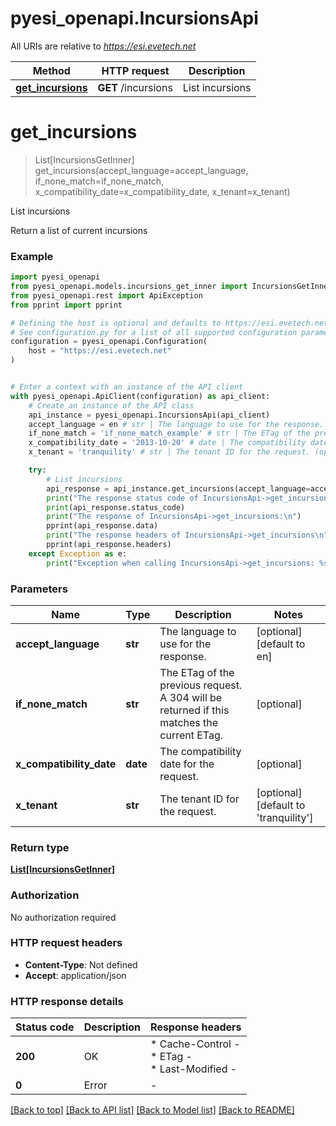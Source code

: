# pyesi_openapi.IncursionsApi

All URIs are relative to *https://esi.evetech.net*

Method | HTTP request | Description
------------- | ------------- | -------------
[**get_incursions**](IncursionsApi.md#get_incursions) | **GET** /incursions | List incursions


# **get_incursions**
> List[IncursionsGetInner] get_incursions(accept_language=accept_language, if_none_match=if_none_match, x_compatibility_date=x_compatibility_date, x_tenant=x_tenant)

List incursions

Return a list of current incursions

### Example


```python
import pyesi_openapi
from pyesi_openapi.models.incursions_get_inner import IncursionsGetInner
from pyesi_openapi.rest import ApiException
from pprint import pprint

# Defining the host is optional and defaults to https://esi.evetech.net
# See configuration.py for a list of all supported configuration parameters.
configuration = pyesi_openapi.Configuration(
    host = "https://esi.evetech.net"
)


# Enter a context with an instance of the API client
with pyesi_openapi.ApiClient(configuration) as api_client:
    # Create an instance of the API class
    api_instance = pyesi_openapi.IncursionsApi(api_client)
    accept_language = en # str | The language to use for the response. (optional) (default to en)
    if_none_match = 'if_none_match_example' # str | The ETag of the previous request. A 304 will be returned if this matches the current ETag. (optional)
    x_compatibility_date = '2013-10-20' # date | The compatibility date for the request. (optional)
    x_tenant = 'tranquility' # str | The tenant ID for the request. (optional) (default to 'tranquility')

    try:
        # List incursions
        api_response = api_instance.get_incursions(accept_language=accept_language, if_none_match=if_none_match, x_compatibility_date=x_compatibility_date, x_tenant=x_tenant)
        print("The response status code of IncursionsApi->get_incursions:\n")
        print(api_response.status_code)
        print("The response of IncursionsApi->get_incursions:\n")
        pprint(api_response.data)
        print("The response headers of IncursionsApi->get_incursions\n")
        pprint(api_response.headers)
    except Exception as e:
        print("Exception when calling IncursionsApi->get_incursions: %s\n" % e)
```



### Parameters


Name | Type | Description  | Notes
------------- | ------------- | ------------- | -------------
 **accept_language** | **str**| The language to use for the response. | [optional] [default to en]
 **if_none_match** | **str**| The ETag of the previous request. A 304 will be returned if this matches the current ETag. | [optional] 
 **x_compatibility_date** | **date**| The compatibility date for the request. | [optional] 
 **x_tenant** | **str**| The tenant ID for the request. | [optional] [default to &#39;tranquility&#39;]

### Return type

[**List[IncursionsGetInner]**](IncursionsGetInner.md)

### Authorization

No authorization required

### HTTP request headers

 - **Content-Type**: Not defined
 - **Accept**: application/json

### HTTP response details

| Status code | Description | Response headers |
|-------------|-------------|------------------|
**200** | OK |  * Cache-Control -  <br>  * ETag -  <br>  * Last-Modified -  <br>  |
**0** | Error |  -  |

[[Back to top]](#) [[Back to API list]](../README.md#documentation-for-api-endpoints) [[Back to Model list]](../README.md#documentation-for-models) [[Back to README]](../README.md)

